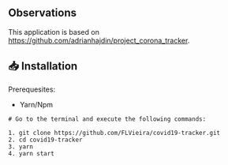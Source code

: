 ## Observations

This application is based on https://github.com/adrianhajdin/project_corona_tracker.

## 📥  Installation 

Prerequesites:

- Yarn/Npm

```
# Go to the terminal and execute the following commands:

1. git clone https://github.com/FLVieira/covid19-tracker.git
2. cd covid19-tracker
3. yarn 
4. yarn start

